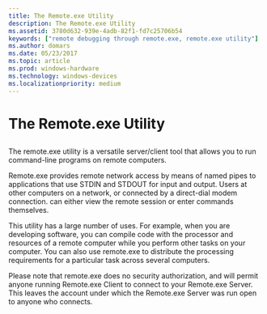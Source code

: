 ```yaml
---
title: The Remote.exe Utility
description: The Remote.exe Utility
ms.assetid: 3780d632-939e-4adb-82f1-fd7c25706b54
keywords: ["remote debugging through remote.exe, remote.exe utility"]
ms.author: domars
ms.date: 05/23/2017
ms.topic: article
ms.prod: windows-hardware
ms.technology: windows-devices
ms.localizationpriority: medium
---
```


# The Remote.exe Utility


## <span id="ddk_the_remote_exe_utility_dbg"></span><span id="DDK_THE_REMOTE_EXE_UTILITY_DBG"></span>


The remote.exe utility is a versatile server/client tool that allows you to run command-line programs on remote computers.

Remote.exe provides remote network access by means of named pipes to applications that use STDIN and STDOUT for input and output. Users at other computers on a network, or connected by a direct-dial modem connection. can either view the remote session or enter commands themselves.

This utility has a large number of uses. For example, when you are developing software, you can compile code with the processor and resources of a remote computer while you perform other tasks on your computer. You can also use remote.exe to distribute the processing requirements for a particular task across several computers.

Please note that remote.exe does no security authorization, and will permit anyone running Remote.exe Client to connect to your Remote.exe Server. This leaves the account under which the Remote.exe Server was run open to anyone who connects.

 

 





